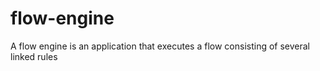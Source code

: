 # flow-engine
A flow engine is an application that executes a flow consisting of several linked rules
